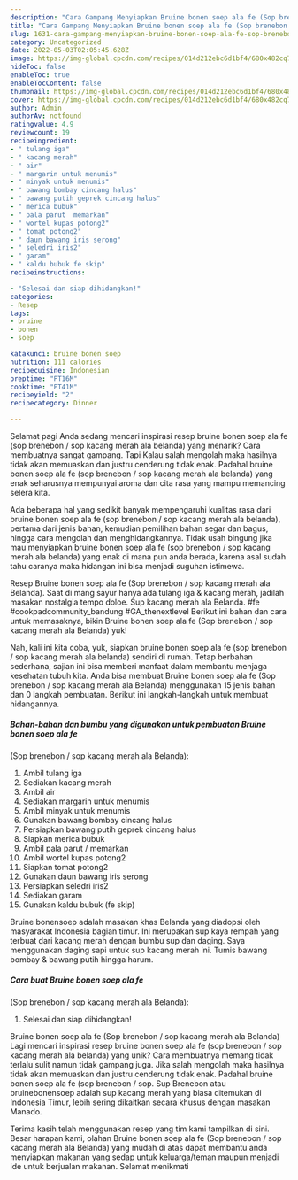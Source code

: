 ```yaml
---
description: "Cara Gampang Menyiapkan Bruine bonen soep ala fe (Sop brenebon / sop kacang merah ala Belanda) Anti Gagal"
title: "Cara Gampang Menyiapkan Bruine bonen soep ala fe (Sop brenebon / sop kacang merah ala Belanda) Anti Gagal"
slug: 1631-cara-gampang-menyiapkan-bruine-bonen-soep-ala-fe-sop-brenebon-sop-kacang-merah-ala-belanda-anti-gagal
category: Uncategorized
date: 2022-05-03T02:05:45.628Z
image: https://img-global.cpcdn.com/recipes/014d212ebc6d1bf4/680x482cq70/bruine-bonen-soep-ala-fe-sop-brenebon-sop-kacang-merah-ala-belanda-foto-resep-utama.jpg
hideToc: false
enableToc: true
enableTocContent: false
thumbnail: https://img-global.cpcdn.com/recipes/014d212ebc6d1bf4/680x482cq70/bruine-bonen-soep-ala-fe-sop-brenebon-sop-kacang-merah-ala-belanda-foto-resep-utama.jpg
cover: https://img-global.cpcdn.com/recipes/014d212ebc6d1bf4/680x482cq70/bruine-bonen-soep-ala-fe-sop-brenebon-sop-kacang-merah-ala-belanda-foto-resep-utama.jpg
author: Admin
authorAv: notfound
ratingvalue: 4.9
reviewcount: 19
recipeingredient:
- " tulang iga"
- " kacang merah"
- " air"
- " margarin untuk menumis"
- " minyak untuk menumis"
- " bawang bombay cincang halus"
- " bawang putih geprek cincang halus"
- " merica bubuk"
- " pala parut  memarkan"
- " wortel kupas potong2"
- " tomat potong2"
- " daun bawang iris serong"
- " seledri iris2"
- " garam"
- " kaldu bubuk fe skip"
recipeinstructions:

- "Selesai dan siap dihidangkan!"
categories:
- Resep
tags:
- bruine
- bonen
- soep

katakunci: bruine bonen soep 
nutrition: 111 calories
recipecuisine: Indonesian
preptime: "PT16M"
cooktime: "PT41M"
recipeyield: "2"
recipecategory: Dinner

---
```



Selamat pagi Anda sedang mencari inspirasi resep bruine bonen soep ala fe
(sop brenebon / sop kacang merah ala belanda) yang menarik? Cara membuatnya sangat gampang. Tapi Kalau salah mengolah maka hasilnya tidak akan memuaskan dan justru cenderung tidak enak. Padahal bruine bonen soep ala fe
(sop brenebon / sop kacang merah ala belanda) yang enak seharusnya mempunyai aroma dan cita rasa yang mampu memancing selera kita.


Ada beberapa hal yang sedikit banyak mempengaruhi kualitas rasa dari bruine bonen soep ala fe
(sop brenebon / sop kacang merah ala belanda), pertama dari jenis bahan, kemudian pemilihan bahan segar dan bagus, hingga cara mengolah dan menghidangkannya. Tidak usah bingung jika mau menyiapkan bruine bonen soep ala fe
(sop brenebon / sop kacang merah ala belanda) yang enak di mana pun anda berada, karena asal sudah tahu caranya maka hidangan ini bisa menjadi suguhan istimewa.

Resep Bruine bonen soep ala fe (Sop brenebon / sop kacang merah ala Belanda). Saat di mang sayur hanya ada tulang iga &amp; kacang merah, jadilah masakan nostalgia tempo doloe. Sup kacang merah ala Belanda. #fe #cookpadcommunity_bandung #GA_thenextlevel Berikut ini bahan dan cara untuk memasaknya, bikin Bruine bonen soep ala fe (Sop brenebon / sop kacang merah ala Belanda) yuk!


Nah, kali ini kita coba, yuk, siapkan bruine bonen soep ala fe
(sop brenebon / sop kacang merah ala belanda) sendiri di rumah. Tetap berbahan sederhana, sajian ini bisa memberi manfaat dalam membantu menjaga kesehatan tubuh kita. Anda bisa membuat Bruine bonen soep ala fe
(Sop brenebon / sop kacang merah ala Belanda) menggunakan 15 jenis bahan dan 0 langkah pembuatan. Berikut ini langkah-langkah untuk membuat hidangannya.

<!--inarticleads1-->

##### Bahan-bahan dan bumbu yang digunakan untuk pembuatan Bruine bonen soep ala fe
(Sop brenebon / sop kacang merah ala Belanda):

1. Ambil  tulang iga
1. Sediakan  kacang merah
1. Ambil  air
1. Sediakan  margarin untuk menumis
1. Ambil  minyak untuk menumis
1. Gunakan  bawang bombay cincang halus
1. Persiapkan  bawang putih geprek cincang halus
1. Siapkan  merica bubuk
1. Ambil  pala parut / memarkan
1. Ambil  wortel kupas potong2
1. Siapkan  tomat potong2
1. Gunakan  daun bawang iris serong
1. Persiapkan  seledri iris2
1. Sediakan  garam
1. Gunakan  kaldu bubuk (fe skip)


Bruine bonensoep adalah masakan khas Belanda yang diadopsi oleh masyarakat Indonesia bagian timur. Ini merupakan sup kaya rempah yang terbuat dari kacang merah dengan bumbu sup dan daging. Saya menggunakan daging sapi untuk sup kacang merah ini. Tumis bawang bombay &amp; bawang putih hingga harum. 

<!--inarticleads2-->

##### Cara buat Bruine bonen soep ala fe
(Sop brenebon / sop kacang merah ala Belanda):


1. Selesai dan siap dihidangkan!

Bruine bonen soep ala fe (Sop brenebon / sop kacang merah ala Belanda) Lagi mencari inspirasi resep bruine bonen soep ala fe (sop brenebon / sop kacang merah ala belanda) yang unik? Cara membuatnya memang tidak terlalu sulit namun tidak gampang juga. Jika salah mengolah maka hasilnya tidak akan memuaskan dan justru cenderung tidak enak. Padahal bruine bonen soep ala fe (sop brenebon / sop. Sup Brenebon atau bruinebonensoep adalah sup kacang merah yang biasa ditemukan di Indonesia Timur, lebih sering dikaitkan secara khusus dengan masakan Manado. 

Terima kasih telah menggunakan resep yang tim kami tampilkan di sini. Besar harapan kami, olahan Bruine bonen soep ala fe
(Sop brenebon / sop kacang merah ala Belanda) yang mudah di atas dapat membantu anda menyiapkan makanan yang sedap untuk keluarga/teman maupun menjadi ide untuk berjualan makanan. Selamat menikmati
